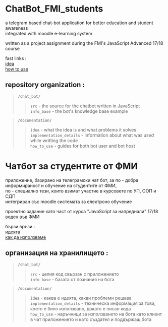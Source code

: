 # ChatBot_FMI_students

a telegram based chat-bot application for better education and student awareness<br/>
integrated with moodle e-learning system

written as a project assignment during the FMI's JavaScript Advanced 17/18 course

fast links :<br/>
  [idea](https://github.com/IvanFilipov/ChatBot_FMI_students/tree/master/documentation/idea/en_idea.txt)<br/>
  [how to use](https://github.com/IvanFilipov/ChatBot_FMI_students/tree/master/documentation/how_to_use)<br/>

## repository organization : 

   > `/chat_bot/`<br/>
   >> `src` - the source for the chatbot written in JavaScript<br/>
   >> `info_base` - the bot's knowledge base example<br/>
                  
   > `/documentation/`<br />
   >> `idea` - what the idea is and what problems it solves<br />
   >> `implementation_details` - information about what was used while writting the code<br />
   >> `how_to_use` - guides for both bot user and bot host<br />
                      

# Чатбот за студентите от ФМИ

приложение, базирано на телеграмски чат бот, за по - добра информираност и обучение на студентите от ФМИ,<br/>
по - специално тези, които взимат участие в курсовете по УП, ООП и СДП<br/>
интегриран със moodle системата за електроно обучение

проектно задание като част от курса "JavaScript за напреднали" 17/18 воден във ФМИ

бързи връзи :<br/>
  [идеята](https://github.com/IvanFilipov/ChatBot_FMI_students/tree/master/documentation/idea/бг_идея.txt)<br/>
  [как да използваме](https://github.com/IvanFilipov/ChatBot_FMI_students/tree/master/documentation/how_to_use)

## организация на хранилището : 

   > `/chat_bot/`<br />
   >> `src` - целия код свързан с приложението<br />
   >> `info_base` - базата от познания на бота<br />
                  
   > `/documentation/` 
   >> `idea` - каква е идеята, какви проблеми решава<br />
   >> `implementation_details` - техническа информация за това, което е било използвано, докато е писан кода<br />
   >> `how_to_use` - наръчници за използването на бота като клиент в чат приложението и като създател и поддържащ бота<br />
